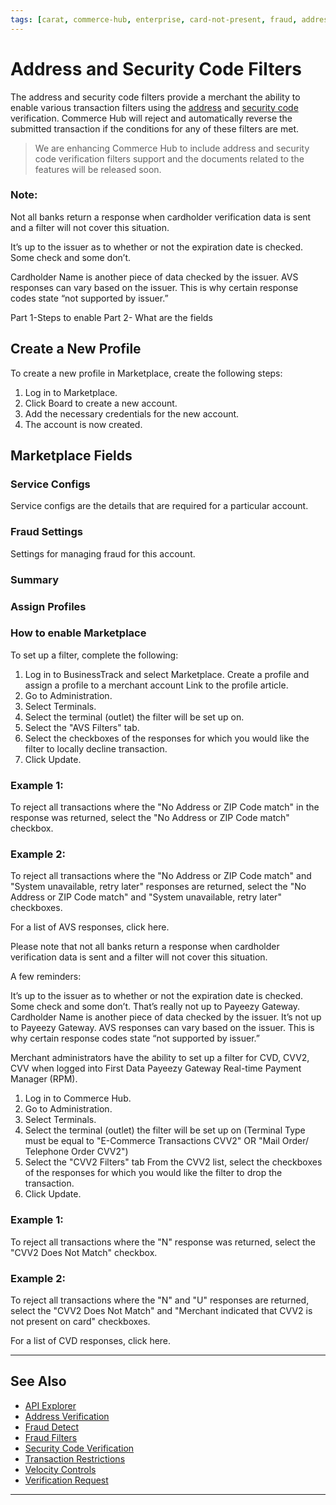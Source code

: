 ```yaml
---
tags: [carat, commerce-hub, enterprise, card-not-present, fraud, address-and-security-code-filters, fraud-filters]
---
```



# Address and Security Code Filters

The address and security code filters provide a merchant the ability to enable various transaction filters using the [address](?path=docs/Resources/Guides/Fraud/Address-Verification.md) and [security code](?path=docs/Resources/Guides/Fraud/Security-Code.md) verification. Commerce Hub will reject and automatically reverse the submitted transaction if the conditions for any of these filters are met.

<!-- theme: danger -->
> We are enhancing Commerce Hub to include address and security code verification filters support and the documents related to the features will be released soon.

### Note: 

Not all banks return a response when cardholder verification data is sent and a filter will not cover this situation.

It’s up to the issuer as to whether or not the expiration date is checked. Some check and some don’t. 

Cardholder Name is another piece of data checked by the issuer. 
AVS responses can vary based on the issuer. This is why certain response codes state “not supported by issuer.”

Part 1-Steps to enable
Part 2- What are the fields

## Create a New Profile

To create a new profile in Marketplace, create the following steps:

1. Log in to Marketplace.
2. Click Board to create a new account.
3. Add the necessary credentials for the new account. 
4. The account is now created. 

## Marketplace Fields

### Service Configs

Service configs are the details that are required for a particular account.

### Fraud Settings

Settings for managing fraud for this account.

### Summary

### Assign Profiles

### How to enable Marketplace

To set up a filter, complete the following:

1. Log in to BusinessTrack and select Marketplace.
Create a profile and assign a profile to a merchant account  Link to the profile article.
2. Go to Administration.
3. Select Terminals.
4. Select the terminal (outlet) the filter will be set up on.
5. Select the "AVS Filters" tab.
6. Select the checkboxes of the responses for which you would like the filter to locally decline transaction.
7. Click Update.

### Example 1: 

To reject all transactions where the "No Address or ZIP Code match" in the response was returned, select the "No Address or ZIP Code match" checkbox.

### Example 2: 

To reject all transactions where the "No Address or ZIP Code match" and "System unavailable, retry later" responses are returned, select the "No Address or ZIP Code match" and "System unavailable, retry later" checkboxes.

For a list of AVS responses, click here.

Please note that not all banks return a response when cardholder verification data is sent and a filter will not cover this situation.

A few reminders:

It’s up to the issuer as to whether or not the expiration date is checked. Some check and some don’t. That’s really not up to Payeezy Gateway.
Cardholder Name is another piece of data checked by the issuer. It’s not up to Payeezy Gateway.
AVS responses can vary based on the issuer. This is why certain response codes state “not supported by issuer.”


Merchant administrators have the ability to set up a filter for CVD, CVV2, CVV when logged into First Data Payeezy Gateway Real-time Payment Manager (RPM).

1. Log in to Commerce Hub.
2. Go to Administration.
3. Select Terminals.
4. Select the terminal (outlet) the filter will be set up on
(Terminal Type must be equal to
"E-Commerce Transactions CVV2"
OR
"Mail Order/ Telephone Order CVV2")
5. Select the "CVV2 Filters" tab
From the CVV2 list, select the checkboxes of the responses for which you would like the filter to drop the transaction.
6. Click Update.

### Example 1: 

To reject all transactions where the "N" response was returned, select the "CVV2 Does Not Match" checkbox.

### Example 2: 

To reject all transactions where the "N" and "U" responses are returned, select the "CVV2 Does Not Match" and "Merchant indicated that CVV2 is not present on card" checkboxes.

For a list of CVD responses, click here.



---

## See Also

- [API Explorer](../api/?type=post&path=/payments-vas/v1/accounts/verification)
- [Address Verification](?path=docs/Resources/Guides/Fraud/Address-Verification.md)
- [Fraud Detect](?path=docs/Resources/Guides/Fraud/Fraud-Detect.md)
- [Fraud Filters](?path=docs/Resources/Guides/Fraud/Fraud-Settings-Filters.md)
- [Security Code Verification](?path=docs/Resources/Guides/Fraud/Security-Code.md)
- [Transaction Restrictions](?path=docs/Resources/Guides/Fraud/Fraud-Settings-Restrictions.md)
- [Velocity Controls](?path=docs/Resources/Guides/Fraud/Fraud-Settings-Velocity.md)
- [Verification Request](?path=docs/Resources/API-Documents/Payments_VAS/Verification.md)

---

